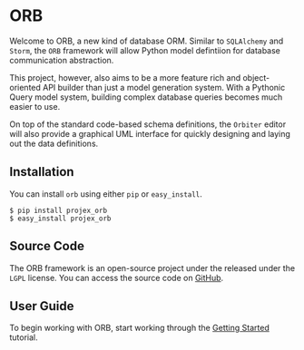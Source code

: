 ORB
====================

Welcome to ORB, a new kind of database ORM.  Similar to `SQLAlchemy` and
`Storm`, the `ORB` framework will allow Python model defintiion for database communication abstraction.

This project, however, also aims to be a more feature rich and object-oriented API builder than
just a model generation system.  With a Pythonic Query model system, building complex database queries
becomes much easier to use.

On top of the standard code-based schema definitions, the
`Orbiter` editor will also provide a graphical UML interface for quickly designing and laying out
the data definitions.

Installation
------------------

You can install `orb` using either `pip` or `easy_install`.

    $ pip install projex_orb
    $ easy_install projex_orb

Source Code
------------------

The ORB framework is an open-source project under the released under the `LGPL` license.  You
can access the source code on [GitHub](https://github.com/ProjexSoftware/pyramid_orb).

User Guide
------------------

To begin working with ORB, start working through the [Getting Started](getting-started.md) tutorial.
